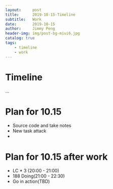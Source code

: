 ```yaml
---
layout:     post
title:      2019-10-15-Timeline
subtitle:   Work
date:       2019-10-15
author:     Jimmy Peng
header-img: img/post-bg-miui6.jpg
catalog: true
tags:
    - timeline
    - work
---
```


# Timeline
...
 
# Plan for 10.15
- Source code and take notes
- New task attack
- 

# Plan for 10.15 after work
- LC * 3 (20:00 - 21:00)
- 188 Doing(21:00 - 22:30)
- Go in action(TBD)
